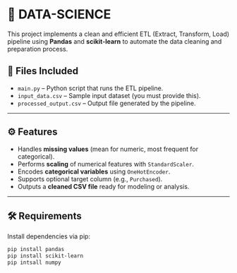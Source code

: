 # 🧼 DATA-SCIENCE

This project implements a clean and efficient ETL (Extract, Transform, Load) pipeline using **Pandas** and **scikit-learn** to automate the data cleaning and preparation process.

## 📂 Files Included

- `main.py` – Python script that runs the ETL pipeline.
- `input_data.csv` – Sample input dataset (you must provide this).
- `processed_output.csv` – Output file generated by the pipeline.

---

## ⚙️ Features

- Handles **missing values** (mean for numeric, most frequent for categorical).
- Performs **scaling** of numerical features with `StandardScaler`.
- Encodes **categorical variables** using `OneHotEncoder`.
- Supports optional target column (e.g., `Purchased`).
- Outputs a **cleaned CSV file** ready for modeling or analysis.

---

## 🛠️ Requirements

Install dependencies via pip:

```bash
pip install pandas 
pip install scikit-learn 
pip intsall numpy
